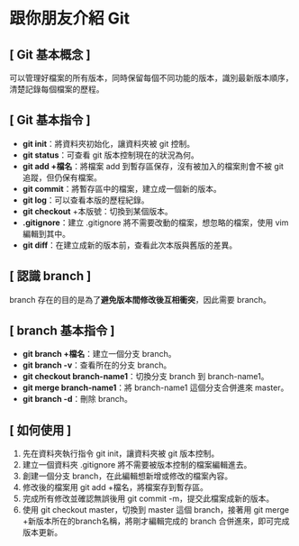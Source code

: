 # 跟你朋友介紹 Git
## [ Git 基本概念 ]
可以管理好檔案的所有版本，同時保留每個不同功能的版本，識別最新版本順序，清楚記錄每個檔案的歷程。

## [ Git 基本指令 ]
* **git init**：將資料夾初始化，讓資料夾被 git 控制。
* **git status**：可查看 git 版本控制現在的狀況為何。
* **git add +檔名**：將檔案 add 到暫存區保存，沒有被加入的檔案則會不被 git 追蹤，但仍保有檔案。
* **git commit**：將暫存區中的檔案，建立成一個新的版本。
* **git log**：可以查看本版的歷程紀錄。
* **git checkout** +本版號：切換到某個版本。
* **.gitignore**：建立 .gitignore 將不需要改動的檔案，想忽略的檔案，使用 vim 編輯到其中。
* **git diff**：在建立成新的版本前，查看此次本版與舊版的差異。

## [ 認識 branch ]
branch 存在的目的是為了**避免版本間修改後互相衝突**，因此需要 branch。

## [ branch 基本指令 ]
* **git branch +檔名**：建立一個分支 branch。
* **git branch -v**：查看所在的分支 branch。
* **git checkout branch-name1**：切換分支 branch 到 branch-name1。
* **git merge branch-name1**：將 branch-name1 這個分支合併進來 master。
* **git branch -d**：刪除 branch。

## [ 如何使用 ]
1. 先在資料夾執行指令 git init，讓資料夾被 git 版本控制。
2. 建立一個資料夾 .gitignore 將不需要被版本控制的檔案編輯進去。
3. 創建一個分支 branch，在此編輯想新增或修改的檔案內容。
4. 修改後的檔案用 git add +檔名，將檔案存到暫存區。
5. 完成所有修改並確認無誤後用 git commit -m，提交此檔案成新的版本。
6. 使用 git checkout master，切換到 master 這個 branch，接著用 git merge +新版本所在的branch名稱，將剛才編輯完成的 branch 合併進來，即可完成版本更新。
